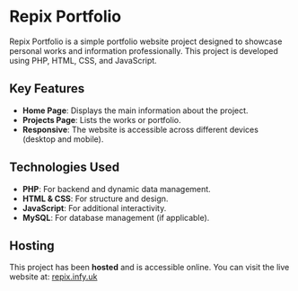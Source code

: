 # Repix Portfolio

Repix Portfolio is a simple portfolio website project designed to showcase personal works and information professionally. This project is developed using PHP, HTML, CSS, and JavaScript.

## Key Features
- **Home Page**: Displays the main information about the project.
- **Projects Page**: Lists the works or portfolio.
- **Responsive**: The website is accessible across different devices (desktop and mobile).

## Technologies Used
- **PHP**: For backend and dynamic data management.
- **HTML & CSS**: For structure and design.
- **JavaScript**: For additional interactivity.
- **MySQL**: For database management (if applicable).

## Hosting
This project has been **hosted** and is accessible online. You can visit the live website at:
[repix.infy.uk](https://repix.infy.uk)
